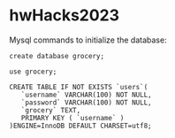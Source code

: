 # hwHacks2023

Mysql commands to initialize the database:

```
create database grocery;

use grocery;

CREATE TABLE IF NOT EXISTS `users`(
   `username` VARCHAR(100) NOT NULL,
   `password` VARCHAR(100) NOT NULL,
   `grocery` TEXT,
   PRIMARY KEY ( `username` )
)ENGINE=InnoDB DEFAULT CHARSET=utf8;
```